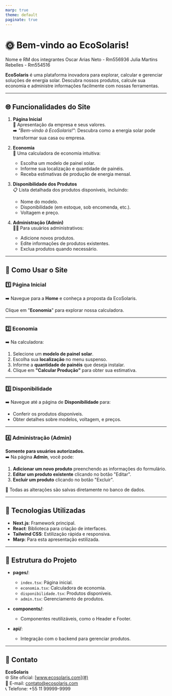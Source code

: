 ```yaml
---
marp: true
theme: default
paginate: true
---
```


# 🌞 Bem-vindo ao EcoSolaris!
Nome e RM dos integrantes
Oscar Arias Neto - Rm556936
Julia Martins Rebelles - Rm554516

**EcoSolaris** é uma plataforma inovadora para explorar, calcular e gerenciar soluções de energia solar. Descubra nossos produtos, calcule sua economia e administre informações facilmente com nossas ferramentas.

---

## 🌐 Funcionalidades do Site

1. **Página Inicial**  
   🌟 Apresentação da empresa e seus valores.  
   ➡️ *"Bem-vindo à EcoSolaris!"*: Descubra como a energia solar pode transformar sua casa ou empresa.

2. **Economia**  
   🧮 Uma calculadora de economia intuitiva:  
   - Escolha um modelo de painel solar.  
   - Informe sua localização e quantidade de painéis.  
   - Receba estimativas de produção de energia mensal.

3. **Disponibilidade dos Produtos**  
   📋 Lista detalhada dos produtos disponíveis, incluindo:  
   - Nome do modelo.  
   - Disponibilidade (em estoque, sob encomenda, etc.).  
   - Voltagem e preço.

4. **Administração (Admin)**  
   👩‍💼 Para usuários administrativos:  
   - Adicione novos produtos.  
   - Edite informações de produtos existentes.  
   - Exclua produtos quando necessário.

---

## 📜 Como Usar o Site

### 1️⃣ Página Inicial
➡️ Navegue para a **Home** e conheça a proposta da EcoSolaris.  

Clique em "**Economia**" para explorar nossa calculadora.

---

### 2️⃣ Economia
➡️ Na calculadora:  
1. Selecione um **modelo de painel solar**.  
2. Escolha sua **localização** no menu suspenso.  
3. Informe a **quantidade de painéis** que deseja instalar.  
4. Clique em **"Calcular Produção"** para obter sua estimativa.

---

### 3️⃣ Disponibilidade
➡️ Navegue até a página de **Disponibilidade** para:  
- Conferir os produtos disponíveis.  
- Obter detalhes sobre modelos, voltagem, e preços.

---

### 4️⃣ Administração (Admin)
**Somente para usuários autorizados.**  
➡️ Na página **Admin**, você pode:  
1. **Adicionar um novo produto** preenchendo as informações do formulário.  
2. **Editar um produto existente** clicando no botão "Editar".  
3. **Excluir um produto** clicando no botão "Excluir".

💾 Todas as alterações são salvas diretamente no banco de dados.

---

## 🚀 Tecnologias Utilizadas

- **Next.js**: Framework principal.  
- **React**: Biblioteca para criação de interfaces.  
- **Tailwind CSS**: Estilização rápida e responsiva.  
- **Marp**: Para esta apresentação estilizada.

---

## 📂 Estrutura do Projeto

- **pages/**:  
  - `index.tsx`: Página inicial.  
  - `economia.tsx`: Calculadora de economia.  
  - `disponibilidade.tsx`: Produtos disponíveis.  
  - `admin.tsx`: Gerenciamento de produtos.

- **components/**:  
  - Componentes reutilizáveis, como o Header e Footer.

- **api/**:  
  - Integração com o backend para gerenciar produtos.

---

## 📩 Contato

**EcoSolaris**  
🌐 Site oficial: [www.ecosolaris.com](#)  
📧 E-mail: contato@ecosolaris.com  
📞 Telefone: +55 11 99999-9999
